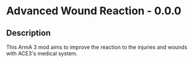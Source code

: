 Advanced Wound Reaction - 0.0.0
=======================
Description
-----------
This ArmA 3 mod aims to improve the reaction to the injuries and wounds with ACE3's medical system.
